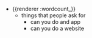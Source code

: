 - {{renderer :wordcount_}}
	- things that people ask for
		- can you do and app
		- can you do a website